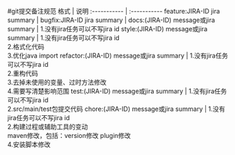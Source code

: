 #git提交备注规范
格式 | 说明
:----------- | :-----------
feature:JIRA-ID jira summary | 
bugfix:JIRA-ID jira summary |
docs:(JIRA-ID) message或jira summary | 1.没有jira任务可以不写jira id
style:(JIRA-ID) message或jira summary | 1.没有jira任务可以不写jira id <br> 2.格式化代码<br> 3.优化java import
refactor:(JIRA-ID) message或jira summary | 1.没有jira任务可以不写jira id <br> 2.重构代码 <br> 3.去掉未使用的变量、过时方法修改 <br> 4.需要写清楚影响范围
test:(JIRA-ID) message或jira summary | 1.没有jira任务可以不写jira id <br> 2.src/main/test包提交代码
chore:(JIRA-ID) message或jira summary | 1.没有jira任务可以不写jira id <br> 2.构建过程或辅助工具的变动 <br>maven修改，包括：version修改 plugin修改 <br> 4.安装脚本修改
